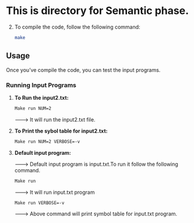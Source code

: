 # This is directory for Semantic phase.

2. To compile the code, follow the following command:
    ```bash
    make
    ```

## Usage

Once you’ve compile the code, you can test the input programs.

### Running Input Programs

1. **To Run the input2.txt:** 

    ```bash
    Make run NUM=2
    ```
    ---> It will run the input2.txt file.
2. **To Print the sybol table for input2.txt:**

    ```bash
    Make run NUM=2 VERBOSE=-v
    ```
3. **Default input program:**

   ---> Default input program is input.txt.To run it follow the following command.
    ```bash
    Make run
    ```
   ---> It will run input.txt program

    ```bash
    Make run VERBOSE=-v
    ```
   ---> Above command will print symbol table for input.txt program.

